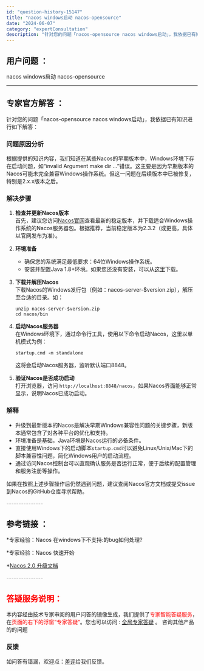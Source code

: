 ```yaml
---
id: "question-history-15147"
title: "nacos windows启动 nacos-opensource"
date: "2024-06-07"
category: "expertConsultation"
description: "针对您的问题「nacos-opensource nacos windows启动」，我依据已有知识进行如下解答：### 问题原因分析根据提供的知识内容，我们知道在某些Nacos的早期版本中，Windows环境下存在启动问题，如“invalid Argument make dir ...”错误。这主要是"
---
```


## 用户问题 ： 
 nacos windows启动 nacos-opensource 

---------------
## 专家官方解答 ：

针对您的问题「nacos-opensource nacos windows启动」，我依据已有知识进行如下解答：

### 问题原因分析
根据提供的知识内容，我们知道在某些Nacos的早期版本中，Windows环境下存在启动问题，如“invalid Argument make dir ...”错误。这主要是因为早期版本的Nacos可能未完全兼容Windows操作系统。但这一问题在后续版本中已被修复，特别是2.x.x版本之后。

### 解决步骤
1. **检查并更新Nacos版本**  
   首先，建议您访问[Nacos官网](https://nacos.io/download/release-history/)查看最新的稳定版本，并下载适合Windows操作系统的Nacos服务器包。根据推荐，当前稳定版本为2.3.2（或更高，具体以官网发布为准）。

2. **环境准备**  
   - 确保您的系统满足最低要求：64位Windows操作系统。
   - 安装并配置Java 1.8+环境。如果您还没有安装，可以从[这里](http://www.oracle.com/technetwork/java/javase/downloads/jdk8-downloads-2133151.html)下载。
   
3. **下载并解压Nacos**  
   下载Nacos的Windows发行包（例如：nacos-server-$version.zip），解压至合适的目录。如：
   ```
   unzip nacos-server-$version.zip
   cd nacos/bin
   ```

4. **启动Nacos服务器**  
   在Windows环境下，通过命令行工具，使用以下命令启动Nacos，这里以单机模式为例：
   ```
   startup.cmd -m standalone
   ```
   这将会启动Nacos服务器，监听默认端口8848。

5. **验证Nacos是否成功启动**  
   打开浏览器，访问 `http://localhost:8848/nacos`，如果Nacos界面能够正常显示，说明Nacos已成功启动。

### 解释
- 升级到最新版本的Nacos是解决早期Windows兼容性问题的关键步骤，新版本通常包含了对各种平台的优化和支持。
- 环境准备是基础，Java环境是Nacos运行的必备条件。
- 直接使用Windows下的启动脚本`startup.cmd`可以避免Linux/Unix/Mac下的脚本兼容性问题，简化Windows用户的启动流程。
- 通过访问Nacos控制台可以直观确认服务是否运行正常，便于后续的配置管理和服务注册等操作。

如果在按照上述步骤操作后仍然遇到问题，建议查阅Nacos官方文档或提交issue到Nacos的GitHub仓库寻求帮助。


<font color="#949494">---------------</font> 


## 参考链接 ：

*专家经验：Nacos 在windows下不支持:的bug如何处理? 
 
 *专家经验：Nacos 快速开始 
 
 *[Nacos 2.0 升级文档](https://nacos.io/docs/latest/upgrading/200-upgrading)


 <font color="#949494">---------------</font> 
 


## <font color="#FF0000">答疑服务说明：</font> 

本内容经由技术专家审阅的用户问答的镜像生成，我们提供了<font color="#FF0000">专家智能答疑服务</font>，在<font color="#FF0000">页面的右下的浮窗”专家答疑“</font>。您也可以访问 : [全局专家答疑](https://opensource.alibaba.com/chatBot) 。 咨询其他产品的的问题

### 反馈
如问答有错漏，欢迎点：[差评](https://ai.nacos.io/user/feedbackByEnhancerGradePOJOID?enhancerGradePOJOId=15157)给我们反馈。
